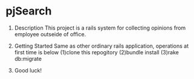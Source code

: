 pjSearch
========

1. Description
This project is a rails system for collecting opinions from employee outseide of office.

2. Getting Started
Same as other ordinary rails application, operations at first time is below
(1)clone this repogitory
(2)bundle install
(3)rake db:migrate

3. Good luck!
